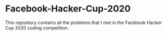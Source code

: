 # Facebook-Hacker-Cup-2020
This repository contains all the problems that I met in the Fackbook Hacker Cup 2020 coding competition.
